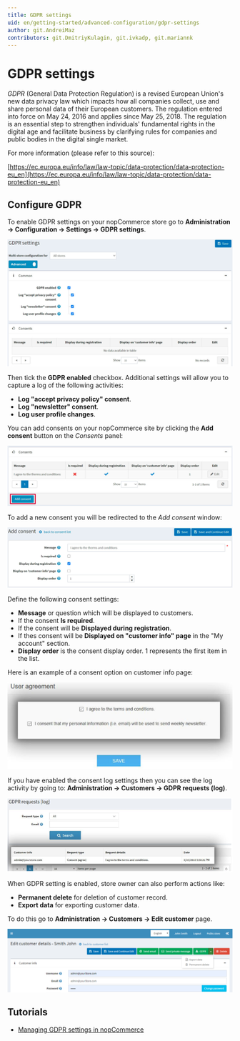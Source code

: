```yaml
---
title: GDPR settings
uid: en/getting-started/advanced-configuration/gdpr-settings
author: git.AndreiMaz
contributors: git.DmitriyKulagin, git.ivkadp, git.mariannk
---
```


# GDPR settings

*GDPR* (General Data Protection Regulation) is a revised European Union's new data privacy law which impacts how all companies collect, use and share personal data of their European customers. The regulation entered into force on May 24, 2016 and applies since May 25, 2018. The regulation is an essential step to strengthen individuals' fundamental rights in the digital age and facilitate business by clarifying rules for companies and public bodies in the digital single market.

For more information (please refer to this source):

[https://ec.europa.eu/info/law/law-topic/data-protection/data-protection-eu_en](https://ec.europa.eu/info/law/law-topic/data-protection/data-protection-eu_en)

## Configure GDPR

To enable GDPR settings on your nopCommerce store go to **Administration → Configuration → Settings → GDPR settings**.

![Configure](_static/gdpr-settings/configure.jpg)

Then tick the **GDPR enabled** checkbox. Additional settings will allow you to capture a log of the following activities:

* **Log "accept privacy policy" consent**.
* **Log "newsletter" consent**.
* **Log user profile changes**.

You can add consents on your nopCommerce site by clicking the **Add consent** button on the *Consents* panel:

![Consents](_static/gdpr-settings/consents.jpg)

To add a new consent you will be redirected to the *Add consent* window:

![Add consent](_static/gdpr-settings/add-consent.jpg)

Define the following consent settings:

* **Message** or question which will be displayed to customers.
* If the consent **Is required**.
* If the consent will be **Displayed during registration**.
* If thes consent will be **Displayed on "customer info" page** in the "My account" section.
* **Display order** is the consent display order. 1 represents the first item in the list.

Here is an example of a consent option on customer info page:

![agreement](_static/gdpr-settings/agreement.png)

If you have enabled the consent log settings then you can see the log activity by going to: **Administration → Customers → GDPR requests (log)**.

![log](_static/gdpr-settings/log.png)

When GDPR setting is enabled, store owner can also perform actions like:

* **Permanent delete** for deletion of customer record.
* **Export data** for exporting customer data.

To do this go to **Administration → Customers → Edit customer** page.

![customerdetails](_static/gdpr-settings/customerdetails.png)

## Tutorials

* [Managing GDPR settings in nopCommerce](https://www.youtube.com/watch?v=6bLc_TDqD18&feature=youtu.be)
